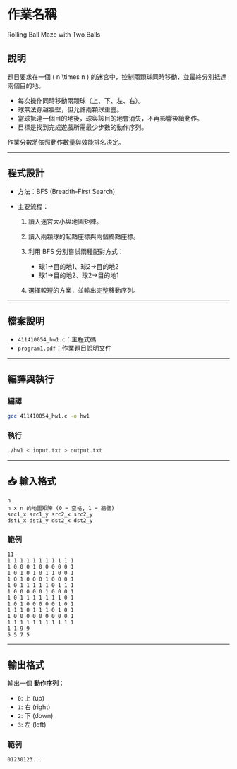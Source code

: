 # 作業名稱

Rolling Ball Maze with Two Balls

## 說明

題目要求在一個 ( n \times n ) 的迷宮中，控制兩顆球同時移動，並最終分別抵達兩個目的地。

* 每次操作同時移動兩顆球（上、下、左、右）。
* 球無法穿越牆壁，但允許兩顆球重疊。
* 當球抵達一個目的地後，球與該目的地會消失，不再影響後續動作。
* 目標是找到完成遊戲所需最少步數的動作序列。

作業分數將依照動作數量與效能排名決定。

---

## 程式設計

* 方法：BFS (Breadth-First Search)
* 主要流程：

  1. 讀入迷宮大小與地圖矩陣。
  2. 讀入兩顆球的起點座標與兩個終點座標。
  3. 利用 BFS 分別嘗試兩種配對方式：

     * 球1→目的地1、球2→目的地2
     * 球1→目的地2、球2→目的地1
  4. 選擇較短的方案，並輸出完整移動序列。

---

## 檔案說明

* `411410054_hw1.c`：主程式碼
* `program1.pdf`：作業題目說明文件

---

## 編譯與執行

### 編譯

```bash
gcc 411410054_hw1.c -o hw1
```

### 執行

```bash
./hw1 < input.txt > output.txt
```

---

## 📥 輸入格式

```
n
n x n 的地圖矩陣 (0 = 空格, 1 = 牆壁)
src1_x src1_y src2_x src2_y
dst1_x dst1_y dst2_x dst2_y
```

### 範例

```
11
1 1 1 1 1 1 1 1 1 1 1
1 0 0 0 1 0 0 0 0 0 1
1 0 1 0 1 0 1 1 0 0 1
1 0 1 0 0 0 1 0 0 0 1
1 0 1 1 1 1 1 0 1 1 1
1 0 0 0 0 0 1 0 0 0 1
1 0 1 1 1 1 1 1 1 0 1
1 0 1 0 0 0 0 0 1 0 1
1 1 1 0 1 1 1 0 1 0 1
1 0 0 0 0 0 0 0 0 0 1
1 1 1 1 1 1 1 1 1 1 1
1 1 9 9
5 5 7 5
```

---

## 輸出格式

輸出一個 **動作序列**：

* `0`: 上 (up)
* `1`: 右 (right)
* `2`: 下 (down)
* `3`: 左 (left)

### 範例

```
01230123...
```
